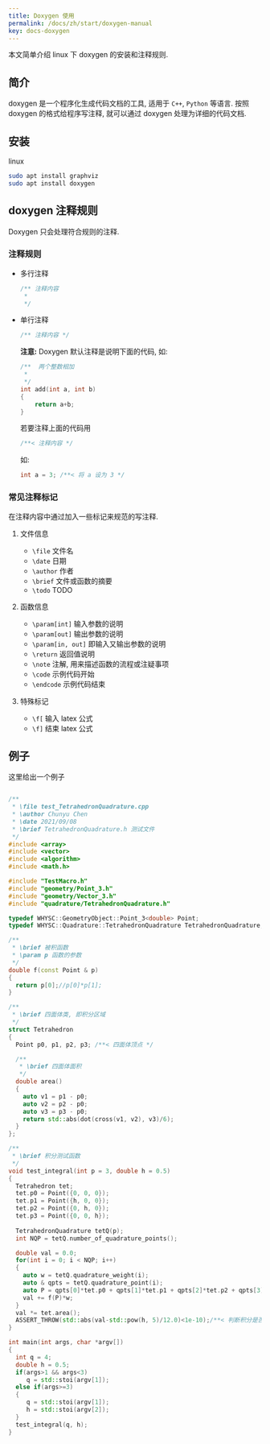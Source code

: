 ```yaml
---
title: Doxygen 使用
permalink: /docs/zh/start/doxygen-manual
key: docs-doxygen
---
```


本文简单介绍 linux 下 doxygen 的安装和注释规则.

## 简介

doxygen 是一个程序化生成代码文档的工具, 适用于 `C++`, `Python` 等语言.
按照 doxygen 的格式给程序写注释, 就可以通过 doxygen 处理为详细的代码文档.

## 安装

linux

```bash
sudo apt install graphviz
sudo apt install doxygen
```

## doxygen 注释规则

Doxygen 只会处理符合规则的注释. 

### 注释规则

- 多行注释
    ```c++
    /** 注释内容
     *
     */
    ```
- 单行注释
    ```c++
    /** 注释内容 */
    ```
    **注意:** Doxygen 默认注释是说明下面的代码, 如:
    ```c++
    /**  两个整数相加
     *
     */
    int add(int a, int b)
    {
        return a+b;
    }
    ```
    若要注释上面的代码用

    ```c++
    /**< 注释内容 */
    ```
    如:

    ```c++
    int a = 3; /**< 将 a 设为 3 */
    ```

### 常见注释标记

在注释内容中通过加入一些标记来规范的写注释.

1. 文件信息
    - `\file` 文件名
    - `\date` 日期
    - `\author` 作者 
    - `\brief` 文件或函数的摘要
    - `\todo` TODO
2. 函数信息
    - `\param[int]` 输入参数的说明
    - `\param[out]` 输出参数的说明
    - `\param[in, out]` 即输入又输出参数的说明
    - `\return` 返回值说明
    - `\note` 注解, 用来描述函数的流程或注疑事项
    - `\code` 示例代码开始
    - `\endcode` 示例代码结束

3. 特殊标记
    - `\f[` 输入 latex 公式
    - `\f]` 结束 latex 公式

## 例子

这里给出一个例子

```c++

/**
 * \file test_TetrahedronQuadrature.cpp
 * \author Chunyu Chen
 * \date 2021/09/08
 * \brief TetrahedronQuadrature.h 测试文件
 */
#include <array>
#include <vector>
#include <algorithm>
#include <math.h>

#include "TestMacro.h"
#include "geometry/Point_3.h"
#include "geometry/Vector_3.h"
#include "quadrature/TetrahedronQuadrature.h"

typedef WHYSC::GeometryObject::Point_3<double> Point;
typedef WHYSC::Quadrature::TetrahedronQuadrature TetrahedronQuadrature;

/** 
 * \brief 被积函数
 * \param p 函数的参数
 */
double f(const Point & p)
{
  return p[0];//p[0]*p[1];
}

/**
 * \brief 四面体类, 即积分区域
 */
struct Tetrahedron
{
  Point p0, p1, p2, p3; /**< 四面体顶点 */

  /**
   * \brief 四面体面积
   */
  double area()
  {
    auto v1 = p1 - p0;
    auto v2 = p2 - p0;
    auto v3 = p3 - p0;
    return std::abs(dot(cross(v1, v2), v3)/6);
  }
};

/**
 * \brief 积分测试函数
 */
void test_integral(int p = 3, double h = 0.5)
{
  Tetrahedron tet;
  tet.p0 = Point({0, 0, 0});
  tet.p1 = Point({h, 0, 0});
  tet.p2 = Point({0, h, 0});
  tet.p3 = Point({0, 0, h});
  
  TetrahedronQuadrature tetQ(p);
  int NQP = tetQ.number_of_quadrature_points();

  double val = 0.0;
  for(int i = 0; i < NQP; i++)
  {
    auto w = tetQ.quadrature_weight(i);
    auto & qpts = tetQ.quadrature_point(i);
    auto P = qpts[0]*tet.p0 + qpts[1]*tet.p1 + qpts[2]*tet.p2 + qpts[3]*tet.p3; 
    val += f(P)*w;
  }
  val *= tet.area();
  ASSERT_THROW(std::abs(val-std::pow(h, 5)/12.0)<1e-10);/**< 判断积分是否正确 */
}

int main(int args, char *argv[])
{
  int q = 4;
  double h = 0.5;
  if(args>1 && args<3)
     q = std::stoi(argv[1]);
  else if(args>=3)
  {
     q = std::stoi(argv[1]);
     h = std::stoi(argv[2]);
  }
  test_integral(q, h);
}

```







